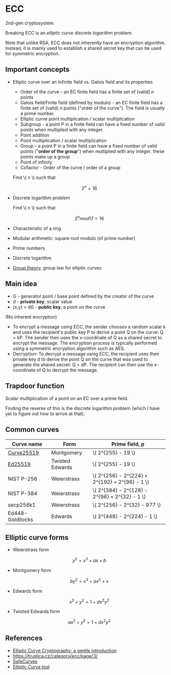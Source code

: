 # ECC

2nd-gen cryptosystem.

Breaking ECC is an _elliptic curve discrete logarithm_ problem.

Note that unlike RSA, ECC does not inherently have an encryption algorithm. Instead, it is mainly used to establish a shared secret key that can be used for symmetric encryption.

## Important concepts

* Elliptic curve over an infinite field vs. Galois field and its properties
    * Order of the curve - an EC finite field has a finite set of (valid) *n* points
    * Galois field/Finite field (defined by modulo) - an EC finite field has a finite set of (valid) *n* points ("order of the curve"). The field is usually a prime number.
    * Elliptic curve point multiplication / scalar multiplication
    * Subgroup - a point P in a finite field can have a fixed number of valid points when multiplied with any integer.
    * Point addition
    * Point multiplication / scalar multiplication
    * Group - a point P in a finite field can have a fixed number of valid points ("**order of the group**") when multiplied with any integer. these points make up a group
    * Point of infinity
    * Cofactor - Order of the curve / order of a group

    Find \\( n \\) such that

    $$
    2^n = 16
    $$

* Discrete logarithm problem

    Find \\( n \\) such that

    $$
    2^n mod 17 = 16
    $$
* Characteristic of a ring
* Modular arithmetic: square root modulo (of prime number)
* Prime numbers
* Discrete logarithm
* [Group theory](https://en.wikipedia.org/wiki/Group_(mathematics)), group law for elliptic curves

## Main idea

* G - generator point / base point defined by the creator of the curve
* d - **private key**; scalar value
* (x,y) = dG - **public key**; a point on the curve

(No inherent encryption)
* To encrypt a message using ECC, the sender chooses a random scalar k and uses the recipient's public key P to derive a point Q on the curve: Q = kP. The sender then uses the x-coordinate of Q as a shared secret to encrypt the message. The encryption process is typically performed using a symmetric encryption algorithm such as AES.
* Decryption: To decrypt a message using ECC, the recipient uses their private key d to derive the point Q on the curve that was used to generate the shared secret: Q = dP. The recipient can then use the x-coordinate of Q to decrypt the message.

## Trapdoor function

Scalar multiplication of a point on an EC over a prime field.

Finding the reverse of this is the discrete logarithm problem (which I have yet to figure out how to arrive at that).

## Common curves

|Curve name| Form | Prime field, p |
|----|---| --- |
|[Curve25519](https://en.wikipedia.org/wiki/Curve25519)| Montgomery | \\( 2^{255} - 19 \\) |
|[Ed25519](https://en.wikipedia.org/wiki/EdDSA#Ed25519)| Twisted Edwards | \\( 2^{255} - 19 \\) |
|NIST P-256|Weierstrass | \\( 2^{256} - 2^{224} + 2^{192} + 2^{96} - 1 \\) |
|NIST P-384| Weierstrass | \\( 2^{384} - 2^{128} - 2^{96} + 2^{32} - 1 \\) |
|secp256k1| Weierstrass | \\( 2^{256} - 2^{32} - 977 \\) |
|Ed448-Goldilocks| Edwards | \\( 2^{448} - 2^{224} - 1 \\) |

## Elliptic curve forms

* Weierstrass form

    $$
    y^2 = x^3 + ax + b
    $$

* Montgomery form

    $$
    by^2 = x^3 + ax^2 + x
    $$

* Edwards form

    $$
    x^2 + y^2 = 1 + dx^2y^2
    $$

* Twisted Edwards form

    $$
    ax^2 + y^2 = 1 + dx^2y^2
    $$

## References

* [Elliptic Curve Cryptography: a gentle introduction](https://andrea.corbellini.name/2015/05/17/elliptic-curve-cryptography-a-gentle-introduction/)
* https://trustica.cz/category/ecc/page/3/
* [SafeCurves](https://safecurves.cr.yp.to/)
* [Elliptic Curve tool](https://andrea.corbellini.name/ecc/interactive/reals-add.html)
